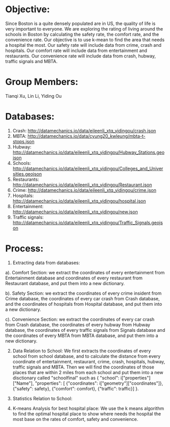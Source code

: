 # Objective:
Since Boston is a quite densely populated are in US, the quality of life is very important to everyone. We are exploring the rating of living around the schools in Boston by calculating the safety rate, the comfort rate, and the convenience rate. Our objective is to use k-mean to find the area that needs a hospital the most. Our safety rate will include data from crime, crash and hospitals. Our comfort rate will include data from entertainment and restaurants. Our convenience rate will include data from crash, hubway, traffic signals and MBTA. 

# Group Members:
Tianqi Xu, Lin Li, Yiding Ou

# Databases:
1. Crash: http://datamechanics.io/data/eileenli_xtq_yidingou/crash.json
2. MBTA: http://datamechanics.io/data/cyung20_kwleung/mbta-t-stops.json
3. Hubway: http://datamechanics.io/data/eileenli_xtq_yidingou/Hubway_Stations.geojson
4. Schools: http://datamechanics.io/data/eileenli_xtq_yidingou/Colleges_and_Universities.geojson
5. Restaurants: http://datamechanics.io/data/eileenli_xtq_yidingou/Restaurant.json
6. Crime: http://datamechanics.io/data/eileenli_xtq_yidingou/crime.json
7. Hospitals: http://datamechanics.io/data/eileenli_xtq_yidingou/hospital.json
8. Entertainment: http://datamechanics.io/data/eileenli_xtq_yidingou/new.json
9. Traffic signals: http://datamechanics.io/data/eileenli_xtq_yidingou/Traffic_Signals.geojson


# Process:
1. Extracting data from databases:

a). Comfort Section: we extract the coordinates of every entertainment from Entertainment database and coordinates of every restaurant from Restaurant database, and put them into a new dictionary.

b). Safety Section: we extract the coordinates of every crime insident from Crime database, the coordinates of every car crash from Crash database, and the coordinates of hospitals from Hospital database, and put them into a new dictionary.

c). Convenience Section: we extract the coordinates of every car crash from Crash database, the coordinates of every hubway from Hubway database, the coordinates of every traffic signals from Signals database and the coordinates of every MBTA from MBTA database, and put them into a new dictionary.



2.	Data Relation to School:
We first extracts the coordinates of every school from school database, and to calculate the distance from every coordinate of entertainment, restaurant, crime, crash, hospitals, hubway, traffic signals and MBTA. Then we will find the coordinates of those places that are within 2 miles from each school and put them into a new disctionary called "schoolfinal" such as {
                "school": i["properties"]["Name"],
                "properties": [
                {"coordinates": i["geometry"]["coordinates"]},
                {"safety": safety},
                {"comfort": comfort},
                {"traffic": traffic}]
                }.



3.	Statistics Relation to School:






4. K-means Analysis for best hospital place:
We use the k means algorithm to find the optimal hospital place to show where needs the hospital the most base on the rates of comfort, safety and convenience. 



 
